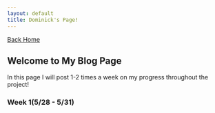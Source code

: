 ```yaml
---
layout: default
title: Dominick's Page!
---
```

[Back Home](/README.md)
## Welcome to My Blog Page

In this page I will post 1-2 times a week on my progress throughout the project!

### Week 1(5/28 - 5/31) 


